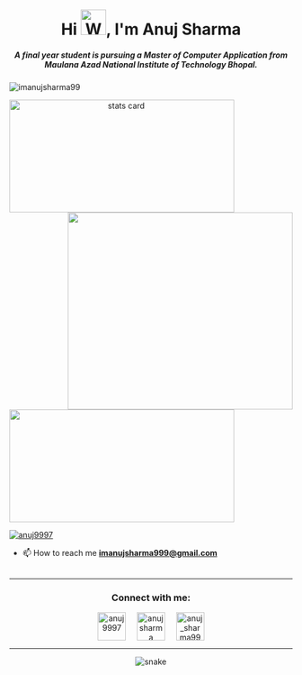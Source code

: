 <h1 align="center">Hi <img src="https://raw.githubusercontent.com/nixin72/nixin72/master/wave.gif" 
         alt="Waving hand animated gif"
         height="45"
         width="45" />, I'm Anuj Sharma</h1>
<h5 align="center">
A final year student is pursuing a Master of Computer Application from Maulana Azad National Institute of Technology Bhopal.
</h5>
<p align="left"> <img src="https://komarev.com/ghpvc/?username=imanujsharma99&label=Profile%20views&color=0e75b6&style=flat" alt="imanujsharma99" /> </p>
<p>
<a align= "center" href="https://github.com/imanujsharma99">
<img alt= "stats card" height="200px" width="400" src="https://github-readme-streak-stats.herokuapp.com/?user=imanujsharma99&theme=radical">
<img align="right" height="350" width="400" src="https://cdn.dribbble.com/users/2238041/screenshots/4763918/working.gif" /> </a>
</p>
<img height="200px" width="400" src="https://github-readme-stats.vercel.app/api?username=imanujsharma99&count_private=true&theme=radical&show_icons=true" />

<p align="left"> <a href="https://twitter.com/anuj9997" target="blank"><img src="https://img.shields.io/twitter/follow/anuj9997?logo=twitter&style=for-the-badge" alt="anuj9997" /></a> </p>

- 📫 How to reach me **imanujsharma999@gmail.com**
<br><br>
<hr>

<h3 align="center">Connect with me:</h3>
<p align="center">
<a href="https://twitter.com/anuj9997" target="blank"><img align="center" src="https://img.icons8.com/cute-clipart/64/000000/twitter.png" alt="anuj9997" height="50" width="50" /></a> &nbsp;&nbsp;&nbsp;
<a href="https://www.linkedin.com/in/imanujsharma99/" target="blank"><img align="center" src="https://img.icons8.com/cute-clipart/64/000000/linkedin.png" alt="anuj sharma" height="50" width="50" /></a>&nbsp;&nbsp;&nbsp;&nbsp;
<a href="https://instagram.com/anuj_sharma999" target="blank"><img align="center" src="https://img.icons8.com/cute-clipart/64/000000/instagram-new.png" alt="anuj_sharma999" height="50" width="50" /></a>
</p>

<hr>

<p align="center">
  <img src="https://github.com/imanujsharma99/imanujsharma99/raw/output/github-contribution-grid-snake.svg" alt="snake"></center>
</p>

